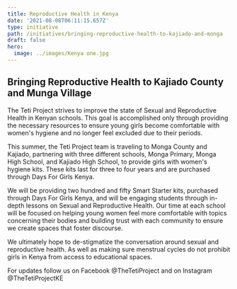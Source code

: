 ```yaml
---
title: Reproductive Health in Kenya
date: '2021-08-08T06:11:15.657Z'
type: initiative
path: /initiatives/bringing-reproductive-health-to-kajiado-and-monga
draft: false
hero:
  image: ../images/Kenya one.jpg
---
```

## Bringing Reproductive Health to Kajiado County and Munga Village

The Teti Project strives to improve the state of Sexual and Reproductive Health in Kenyan schools. This goal is accomplished only through providing the necessary resources to ensure young girls become comfortable with women's hygiene and no longer feel excluded due to their periods.

This summer, the Teti Project team is traveling to Monga County and Kajiado, partnering with three different schools, Monga Primary, Monga High School, and Kajiado High School, to provide girls with women's hygiene kits. These kits last for three to four years and are purchased through Days For Girls Kenya.

We will be providing two hundred and fifty Smart Starter kits, purchased through Days For Girls Kenya, and will be engaging students through in-depth lessons on Sexual and Reproductive Health. Our time at each school will be focused on helping young women feel more comfortable with topics concerning their bodies and building trust with each community to ensure we create spaces that foster discourse.

We ultimately hope to de-stigmatize the conversation around sexual and reproductive health. As well as making sure menstrual cycles do not prohibit girls in Kenya from access to educational spaces.

For updates follow us on Facebook @TheTetiProject and on Instagram @TheTetiProjectKE